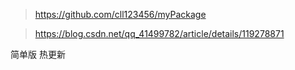 > https://github.com/cll123456/myPackage

> https://blog.csdn.net/qq_41499782/article/details/119278871

简单版 热更新
